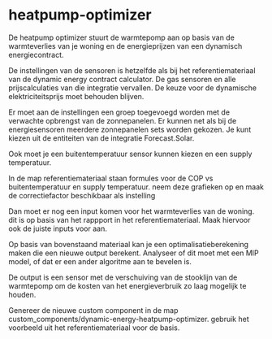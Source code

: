 # heatpump-optimizer

De heatpump optimizer stuurt de warmtepomp aan op basis van de warmteverlies van je woning en de energieprijzen van een dynamisch energiecontract. 

De instellingen van de sensoren is hetzelfde als bij het referentiemateriaal van de dynamic energy contract calculator. De gas sensoren en alle prijscalculaties van die integratie vervallen. De keuze voor de dynamische elektriciteitsprijs moet behouden blijven.

Er moet aan de instellingen een groep toegevoegd worden met de verwachte opbrengst van de zonnepanelen. Er kunnen net als bij de energiesensoren meerdere zonnepanelen sets worden gekozen. Je kunt kiezen uit de entiteiten van de integratie Forecast.Solar.

Ook moet je een buitentemperatuur sensor kunnen kiezen en een supply temperatuur.

In de map referentiemateriaal staan formules voor de COP vs buitentemperatuur en supply temperatuur. neem deze grafieken op en maak de correctiefactor beschikbaar als instelling

Dan moet er nog een input komen voor het warmteverlies van de woning. dit is op basis van het rappport in het referentiemateriaal. Maak hiervoor ook de juiste inputs voor aan.

Op basis van bovenstaand materiaal kan je een optimalisatieberekening maken die een nieuwe output berekent. Analyseer of dit moet met een MIP model, of dat er een ander algoritme aan te bevelen is.

De output is een sensor met de verschuiving van de stooklijn van de warmtepomp om de kosten van het energieverbruik zo laag mogelijk te houden.

Genereer de nieuwe custom component in de map custom_components/dynamic-energy-heatpump-optimizer. gebruik het voorbeeld uit het referentiemateriaal voor de basis.
